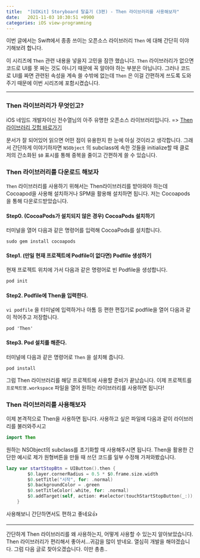 ```yaml
---
title:  "[UIKit] Storyboard 탈출기 (3편) - Then 라이브러리를 사용해보자"
date:   2021-11-03 10:30:51 +0900
categories: iOS view-programming
---
```




이번 글에서는 Swift에서 종종 쓰이는 오픈소스 라이브러리 `Then` 에 대해 간단히 이야기해보려 합니다. 

이 시리즈에 `Then` 관련 내용을 넣을지 고민을 잠깐 했습니다. `Then` 라이브러리가 없으면 코드로 UI를 못 짜는 것도 아니기 때문에 꼭 알아야 하는 부분은 아닙니다. 그러나 코드로 UI를 짜면 관련된 속성을 계속 쓸 수밖에 없는데 `Then` 은 이걸 간편하게 쓰도록 도와주기 때문에 이번 시리즈에 포함시켰습니다. 

---

### Then 라이브러리가 무엇인고?

iOS 네임드 개발자이신 전수열님의 아주 유명한 오픈소스 라이브러리입니다.  => [Then 라이브러리 깃헙 바로가기](https://github.com/devxoul/Then)

문서가 잘 되어있어 읽으면 어떤 점이 유용한지 한 눈에 아실 것이라고 생각합니다. 그래서 간단하게 이야기하자면 `NSObject` 의 subclass에 속한 것들을 initialize할 때 클로저의 간소화된 `$0` 표시를 통해 중복을 줄이고 간편하게 쓸 수 있습니다. 



### Then 라이브러리를 다운로드 해보자

`Then` 라이브러리를 사용하기 위해서는 Then라이브러리를 받아와야 하는데 Cocoapod을 사용해 설치하거나 SPM을 활용해 설치하면 됩니다. 저는 Cocoapods을 통해 다운로드받았습니다.

#### Step0. (CocoaPods가 설치되지 않은 경우) CocoaPods 설치하기

터미널을 열어 다음과 같은 명령어를 입력해 CocoaPods를 설치합니다.

```
sudo gem install cocoapods
```

#### Step1. (만일 현재 프로젝트에 Podfile이 없다면) Podfile 생성하기

현재 프로젝트 위치에 가서 다음과 같은 명령어로 빈 Podfile을 생성합니다.

```bash
pod init
```

#### Step2. Podfile에 Then을 입력한다.

`vi podfile` 을 터미널에 입력하거나 아톰 등 편한 편집기로 podfile을 열어 다음과 같이 적어주고 저장합니다.

```
pod 'Then'
```

#### Step3. Pod 설치를 해준다.

터미널에 다음과 같은 명령어로 `Then` 을 설치해 줍니다.

```
pod install
```

그럼 Then 라이브러리를 해당 프로젝트에 사용할 준비가 끝났습니다. 이제 프로젝트를 `프로젝트명.workspace` 파일을 열어 원하는 라이브러리를 사용하면 됩니다!

### Then 라이브러리를 사용해보자

이제 본격적으로 Then을 사용하면 됩니다. 사용하고 싶은 파일에 다음과 같이 라이브러리를 불러와주시고

```swift
import Then
```

원하는 NSObject의 subclass를 초기화할 때 사용해주시면 됩니다. Then을 활용한 간단한 예시로 제가 원형버튼을 만들 때 쓰던 코드를 일부 수정해 가져와봤습니다. 

```swift
lazy var startStopBtn = UIButton().then {
        $0.layer.cornerRadius = 0.5 * $0.frame.size.width
        $0.setTitle("시작", for: .normal)
        $0.backgroundColor = .green
        $0.setTitleColor(.white, for: .normal)
        $0.addTarget(self, action: #selector(touchStartStopButton(_:)), for: .touchUpInside)
    }
```

사용해보니 간단하면서도 편하고 좋네요👍

---

간단하게 Then 라이브러리를 왜 사용하는지, 어떻게 사용할 수 있는지 알아보았습니다. Then 라이브러리가 편리해서 좋아서...귀감을 많이 받네요. 열심히  개발을 해야겠습니다. 그럼 다음 글로 찾아오겠습니다. 이만 총총..





